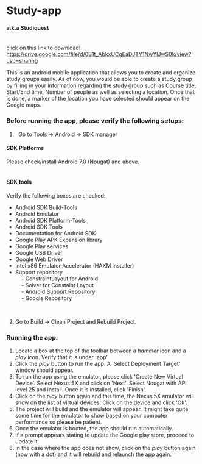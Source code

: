 # Study-app 
#### a.k.a Studiquest <br /> <br />

click on this link to download! https://drive.google.com/file/d/0B1t_AbkxUCgEaDJTY1NwYlJwS0k/view?usp=sharing

This is an android mobile application that allows you to create and organize study groups easily. As of now, you would be able to create a study group by filling in your information regarding the study group such as Course title, Start/End time, Number of people as well as selecting a location. Once that is done, a marker of the location you have selected should appear on the Google maps.



### Before running the app, please verify the following setups: <br />
1. &nbsp; Go to Tools -> Android -> SDK manager <br />
#### SDK Platforms <br />
Please check/install Android 7.0 (Nougat) and above. <br/>
<br />
#### SDK tools <br />
Verify the following boxes are checked: <br />
 - Android SDK Build-Tools 
 - Android Emulator 
 - Android SDK Platform-Tools 
 - Android SDK Tools 
 - Documentation for Android SDK 
 - Google Play APK Expansion library
 - Google Play services
 - Google USB Driver
 - Google Web Driver
 - Intel x86 Emulator Accelerator (HAXM installer)
 - Support repository<br />
 &nbsp; &nbsp; - ConstraintLayout for Android<br />
 &nbsp; &nbsp; - Solver for Constaint Layout<br />
 &nbsp; &nbsp; - Android Support Repository<br />
 &nbsp; &nbsp; - Google Repository <br />
<br />

2. Go to Build -> Clean Project and Rebuild Project. 

### Running the app: <br />
1. Locate a box at the top of the toolbar between a *hammer* icon and a *play* icon. 
Verify that it is under 'app'<br />
2. Click the *play* button to run the app. A 'Select Deployment Target' window should appear. <br />
3. To run the app using the emulator, please click 'Create New Virtual Device'. Select Nexus 5X and click on 'Next'.
Select Nougat with API level 25 and install. Once it is installed, click 'Finish'. <br />
4. Click on the *play* button again and this time, the Nexus 5X emulator will show on the list of virtual devices. Click on the device and click 'Ok'. <br />
5. The project will build and the emulator will appear. It might take quite some time for the emulator to show based on your computer performance so please be patient. <br />
6. Once the emulator is booted, the app should run automatically. <br />
7. If a prompt appears stating to update the Google play store, proceed to update it. <br />
8. In the case where the app does not show, click on the *play* button again (now with a dot) and it will rebuild and relaunch the app again. <br /> <br />

